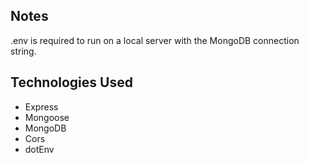 ## Notes

.env is required to run on a local server with the MongoDB connection string.

## Technologies Used

- Express
- Mongoose
- MongoDB
- Cors
- dotEnv

